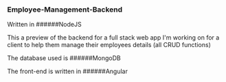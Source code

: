 ### Employee-Management-Backend

Written in
######NodeJS

This a preview of the backend for a full stack web app I'm working on for a client to help them manage their employees details (all CRUD functions)

The database used is
######MongoDB
 
The front-end is written in
######Angular
